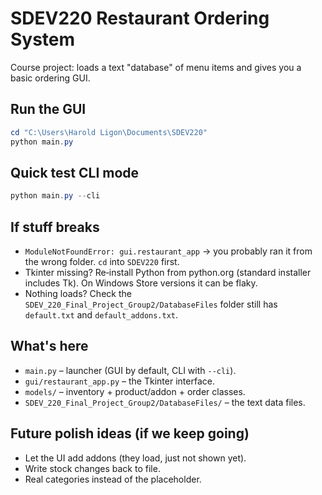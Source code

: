 # SDEV220 Restaurant Ordering System

Course project: loads a text "database" of menu items and gives you a basic ordering GUI.

## Run the GUI

```powershell
cd "C:\Users\Harold Ligon\Documents\SDEV220"
python main.py
```

## Quick test CLI mode

```powershell
python main.py --cli
```

## If stuff breaks

- `ModuleNotFoundError: gui.restaurant_app` -> you probably ran it from the wrong folder. `cd` into `SDEV220` first.
- Tkinter missing? Re‑install Python from python.org (standard installer includes Tk). On Windows Store versions it can be flaky.
- Nothing loads? Check the `SDEV_220_Final_Project_Group2/DatabaseFiles` folder still has `default.txt` and `default_addons.txt`.

## What's here

- `main.py` – launcher (GUI by default, CLI with `--cli`).
- `gui/restaurant_app.py` – the Tkinter interface.
- `models/` – inventory + product/addon + order classes.
- `SDEV_220_Final_Project_Group2/DatabaseFiles/` – the text data files.

## Future polish ideas (if we keep going)

- Let the UI add addons (they load, just not shown yet).
- Write stock changes back to file.
- Real categories instead of the placeholder.

